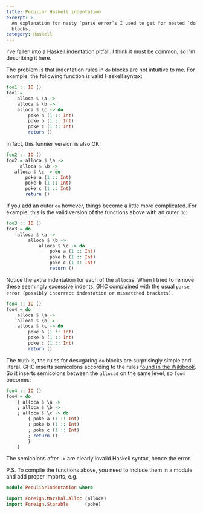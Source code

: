 ```yaml
---
title: Peculiar Haskell indentation
excerpt: >
  An explanation for nasty `parse error`s I used to get for nested `do`
  blocks.
category: Haskell
---
```

I've fallen into a Haskell indentation pitfall.
I think it must be common, so I'm describing it here.

The problem is that indentation rules in `do` blocks are not intuitive to me.
For example, the following function is valid Haskell syntax:

```haskell
foo1 :: IO ()
foo1 =
    alloca $ \a ->
    alloca $ \b ->
    alloca $ \c -> do
        poke a (1 :: Int)
        poke b (1 :: Int)
        poke c (1 :: Int)
        return ()
```

In fact, this funnier version is also OK:

```haskell
foo2 :: IO ()
foo2 = alloca $ \a ->
     alloca $ \b ->
   alloca $ \c -> do
       poke a (1 :: Int)
       poke b (1 :: Int)
       poke c (1 :: Int)
       return ()
```

If you add an outer `do` however, things become a little more complicated.
For example, this is the valid version of the functions above with an outer
`do`:

```haskell
foo3 :: IO ()
foo3 = do
    alloca $ \a ->
        alloca $ \b ->
            alloca $ \c -> do
                poke a (1 :: Int)
                poke b (1 :: Int)
                poke c (1 :: Int)
                return ()
```

Notice the extra indentation for each of the `alloca`s.
When I tried to remove these seemingly excessive indents, GHC complained with
the usual `parse error (possibly incorrect indentation or mismatched
brackets)`.

```haskell
foo4 :: IO ()
foo4 = do
    alloca $ \a ->
    alloca $ \b ->
    alloca $ \c -> do
        poke a (1 :: Int)
        poke b (1 :: Int)
        poke c (1 :: Int)
        return ()
```

The truth is, the rules for desugaring `do` blocks are surprisingly simple and
literal.
GHC inserts semicolons according to the rules [found in the Wikibook].
So it inserts semicolons between the `alloca`s on the same level, so `foo4`
becomes:

```haskell
foo4 :: IO ()
foo4 = do
    { alloca $ \a ->
    ; alloca $ \b ->
    ; alloca $ \c -> do
        { poke a (1 :: Int)
        ; poke b (1 :: Int)
        ; poke c (1 :: Int)
        ; return ()
        }
    }
```

[found in the Wikibook]: https://en.wikibooks.org/wiki/Haskell/Indentation#Explicit_characters_in_place_of_indentation

The semicolons after `->` are clearly invalid Haskell syntax, hence the error.

P.S. To compile the functions above, you need to include them in a module and
add proper imports, e.g.

```haskell
module PeculiarIndentation where

import Foreign.Marshal.Alloc (alloca)
import Foreign.Storable      (poke)
```
